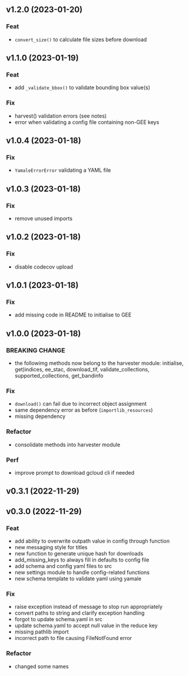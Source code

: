 ## v1.2.0 (2023-01-20)

### Feat

- `convert_size()` to calculate file sizes before download

## v1.1.0 (2023-01-19)

### Feat

- add `_validate_bbox()` to validate bounding box value(s)

### Fix

- harvest() validation errors (see notes)
- error when validating a config file containing non-GEE keys

## v1.0.4 (2023-01-18)

### Fix

- `YamaleErrorError` validating a YAML file

## v1.0.3 (2023-01-18)

### Fix

- remove unused imports

## v1.0.2 (2023-01-18)

### Fix

- disable codecov upload

## v1.0.1 (2023-01-18)

### Fix

- add missing code in README to initialise to GEE

## v1.0.0 (2023-01-18)

### BREAKING CHANGE

- the followimg methods now belong to  the harvester module: initialise, get)indices, ee_stac, download_tif,  validate_collections, supported_collections, get_bandinfo

### Fix

- `download()` can fail due to incorrect object assignment
- same dependency error as before (`importlib_resources`)
- missing dependency

### Refactor

- consolidate methods into harvester module

### Perf

- improve prompt to download gcloud cli if needed

## v0.3.1 (2022-11-29)

## v0.3.0 (2022-11-29)

### Feat

- add ability to overwrite outpath value in config through function
- new messaging style for titles
- new function to generate unique hash for downloads
- add_missing_keys to always fill in defaults to config file
- add schema and config yaml files to src
- new settings module to handle config-related functions
- new schema template to validate yaml using yamale

### Fix

- raise exception instead of message to stop run appropriately
- convert paths to string and clarify exception handling
- forgot to update schema.yaml in src
- update schema.yaml to accept null value in the reduce key
- missing pathlib import
- incorrect path to file causing FileNotFound error

### Refactor

- changed some names
